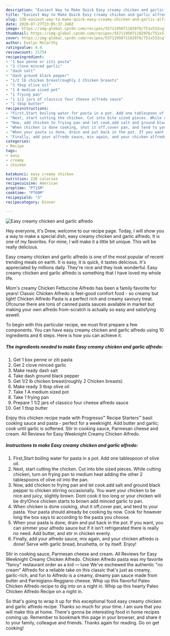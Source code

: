 ```yaml
---
description: "Easiest Way to Make Quick Easy creamy chicken and garlic alfredo"
title: "Easiest Way to Make Quick Easy creamy chicken and garlic alfredo"
slug: 338-easiest-way-to-make-quick-easy-creamy-chicken-and-garlic-alfredo
date: 2020-07-27T23:05:37.248Z
image: https://img-global.cpcdn.com/recipes/5571195071102976/751x532cq70/easy-creamy-chicken-and-garlic-alfredo-recipe-main-photo.jpg
thumbnail: https://img-global.cpcdn.com/recipes/5571195071102976/751x532cq70/easy-creamy-chicken-and-garlic-alfredo-recipe-main-photo.jpg
cover: https://img-global.cpcdn.com/recipes/5571195071102976/751x532cq70/easy-creamy-chicken-and-garlic-alfredo-recipe-main-photo.jpg
author: Evelyn McCarthy
ratingvalue: 4.4
reviewcount: 21754
recipeingredient:
- "1 box penne or ziti pasta"
- "2 clove minced garlic"
- "dash salt"
- "dash ground black pepper"
- "1/2 lb chicken breastroughly 2 Chicken breasts"
- "3 tbsp olive oil"
- "1 A medium sized pot"
- "1 frying pan"
- "1 1/2 jars of classico four cheese alfredo sauce"
- "1 tbsp butter"
recipeinstructions:
- "First,Start boiling water for pasta in a pot. Add one tablespoon of olive oil."
- "Next, start cutting the chicken. Cut into bite sized pieces. While cutting chicken, turn on frying pan to medium heat adding the other 2 tablespoons of olive oil into the pan."
- "Now, add chicken to frying pan and let cook.add salt and ground black pepper to chicken stirring occasionally. You want your chicken to be nice and juicy, slightly brown. Dont cook it too long or your chicken will be dry!Once chicken starts to brown add minced garlic to pan."
- "When chicken is done cooking, shut it off,cover pan, and tend to your pasta. Your pasta should already be cooking by now. Cook for however long the box says to according to the pasta you choose."
- "When your pasta is done, drain and put back in the pot. If you want, you can simmer your alfredo sauce but if it isn&#39;t refrigerated there is really no need. Add butter, and stir in chicken evenly."
- "Finally, add your alfredo sauce, mix again, and your chicken alfredo is done! Serve with garlic bread, brushetta, or by itself. Enjoy!"
categories:
- Recipe
tags:
- easy
- creamy
- chicken

katakunci: easy creamy chicken 
nutrition: 220 calories
recipecuisine: American
preptime: "PT15M"
cooktime: "PT60M"
recipeyield: "3"
recipecategory: Dinner

---
```



![Easy creamy chicken and garlic alfredo](https://img-global.cpcdn.com/recipes/5571195071102976/751x532cq70/easy-creamy-chicken-and-garlic-alfredo-recipe-main-photo.jpg)

Hey everyone, it's Drew, welcome to our recipe page. Today, I will show you a way to make a special dish, easy creamy chicken and garlic alfredo. It is one of my favorites. For mine, I will make it a little bit unique. This will be really delicious.

Easy creamy chicken and garlic alfredo is one of the most popular of recent trending meals on earth. It is easy, it is quick, it tastes delicious. It's appreciated by millions daily. They're nice and they look wonderful. Easy creamy chicken and garlic alfredo is something that I have loved my whole life.

Mom&#39;s creamy Chicken Fettuccine Alfredo has been a family favorite for years! Classic Chicken Alfredo is feel-good comfort food - so creamy but light! Chicken Alfredo Pasta is a perfect rich and creamy savoury treat. Ofcourse there are tons of canned pasta sauces available in market but making your own alfredo from-scratch is actually so easy and satisfying aswell.


To begin with this particular recipe, we must first prepare a few components. You can have easy creamy chicken and garlic alfredo using 10 ingredients and 6 steps. Here is how you can achieve it.

<!--inarticleads1-->

##### The ingredients needed to make Easy creamy chicken and garlic alfredo:

1. Get 1 box penne or ziti pasta
1. Get 2 clove minced garlic
1. Make ready dash salt
1. Take dash ground black pepper
1. Get 1/2 lb chicken breast(roughly 2 Chicken breasts)
1. Make ready 3 tbsp olive oil
1. Take 1 A medium sized pot
1. Take 1 frying pan
1. Prepare 1 1/2 jars of classico four cheese alfredo sauce
1. Get 1 tbsp butter


Enjoy this chicken recipe made with Progresso™ Recipe Starters™ basil cooking sauce and pasta - perfect for a weeknight. Add butter and garlic; cook until garlic is softened. Stir in cooking sauce, Parmesan cheese and cream. All Reviews for Easy Weeknight Creamy Chicken Alfredo. 

<!--inarticleads2-->

##### Instructions to make Easy creamy chicken and garlic alfredo:

1. First,Start boiling water for pasta in a pot. Add one tablespoon of olive oil.
1. Next, start cutting the chicken. Cut into bite sized pieces. While cutting chicken, turn on frying pan to medium heat adding the other 2 tablespoons of olive oil into the pan.
1. Now, add chicken to frying pan and let cook.add salt and ground black pepper to chicken stirring occasionally. You want your chicken to be nice and juicy, slightly brown. Dont cook it too long or your chicken will be dry!Once chicken starts to brown add minced garlic to pan.
1. When chicken is done cooking, shut it off,cover pan, and tend to your pasta. Your pasta should already be cooking by now. Cook for however long the box says to according to the pasta you choose.
1. When your pasta is done, drain and put back in the pot. If you want, you can simmer your alfredo sauce but if it isn&#39;t refrigerated there is really no need. Add butter, and stir in chicken evenly.
1. Finally, add your alfredo sauce, mix again, and your chicken alfredo is done! Serve with garlic bread, brushetta, or by itself. Enjoy!


Stir in cooking sauce, Parmesan cheese and cream. All Reviews for Easy Weeknight Creamy Chicken Alfredo. Chicken Alfredo pasta was my favorite &#34;fancy&#34; restaurant order as a kid — luxe We&#39;ve eschewed the authentic &#34;no cream&#34; Alfredo for a reliable take on this classic that&#39;s just as creamy, garlic-rich, and fun to Alfredo is a creamy, dreamy pan sauce made from butter and Parmigiano-Reggiano cheese. Whip up this flavorful Paleo Chicken Alfredo recipe to dig into on a night in. Whip up this hearty Paleo Chicken Alfredo Recipe on a night in. 

So that's going to wrap it up for this exceptional food easy creamy chicken and garlic alfredo recipe. Thanks so much for your time. I am sure that you will make this at home. There's gonna be interesting food in home recipes coming up. Remember to bookmark this page in your browser, and share it to your family, colleague and friends. Thanks again for reading. Go on get cooking!
